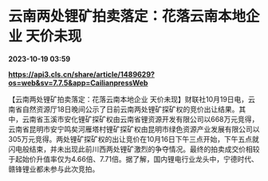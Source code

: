 # 云南两处锂矿拍卖落定：花落云南本地企业 天价未现

**2023-10-19 03:59**

**https://api3.cls.cn/share/article/1489629?os=web&sv=7.7.5&app=CailianpressWeb**

【云南两处锂矿拍卖落定：花落云南本地企业 天价未现】财联社10月19日电，云南省自然资源厅18日晚间公示了日前云南两处锂矿探矿权的竞价出让结果。其中，云南省玉溪市安化锂矿探矿权由云南省锂资源开发有限公司以668万元竞得，云南省昆明市安宁鸣矣河雁塔村锂矿探矿权由昆明市绿色资源产业发展有限公司以305万元竞得。两处锂矿探矿权的出让竞价在10月16日下午三点开始，下午五点就闪电般结束，并未出现此前川西两处锂矿激烈的争夺情况。最终的拍卖成交价相较于起始价升值率仅为4.66倍、7.71倍。据了解，国内锂电行业龙头中，宁德时代、赣锋锂业都未参与此次竞拍。